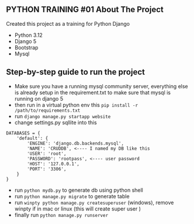 ## PYTHON TRAINING #01 About The Project 

Created this project as a training for Python Django

-   Python 3.12
-   Django 5
-   Bootstrap
-   Mysql

## Step-by-step guide to run the project

- Make sure you have a running mysql community server, everything else is already setup in the requirement.txt to make sure that mysql is running on django 5
- then run in a virtual python env this `pip install -r /path/to/requirements.txt`
- run `django manage.py startapp website`
- change settings.py sqllite into this
```
DATABASES = {
    'default': {
        'ENGINE': 'django.db.backends.mysql',
        'NAME': 'CRUDDB', <---- I named my DB like this
        'USER': 'root',
        'PASSWORD': 'rootpass', <---- user password
        'HOST': '127.0.0.1',
        'PORT': '3306',
    }
}
```
- run `python mydb.py` to generate db using python shell
- run `python manage.py migrate` to generate table
- run `winpty python manage.py createsuperuser` (windows), remove winpty if in mac or linux (this will create super user )
- finally run `python manage.py runserver`
